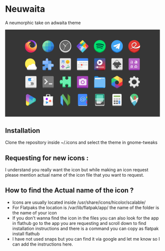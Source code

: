 # Neuwaita
A neumorphic take on adwaita theme

![icons showcase][showcase]                                                                                  

[showcase]: img/Showcase.png "Showcase image"

## Installation
Clone the repository inside ~/.icons and select the theme in gnome-tweaks

## Requesting for new icons :
I understand you really want the icon but while making an icon request please mention actual name of the icon file that you want to request.

## How to find the **Actual name** of the icon ?
* Icons are usually located inside /usr/share/icons/hicolor/scalable/<Actual name of your app>
* For Flatpaks the location is /var/lib/flatpak/app/<Actual name of your app> the name of the folder is the name of your icon
* If you don't wanna find the icon in the files you can also look for the app in flathub go to the app you are requesting and scroll down to find installation instructions and there is a command you can copy as flatpak install flathub <Actual name of your app>
* I have not used snaps but you can find it via google and let me know so I can add the instructions here.

